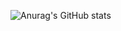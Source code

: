 ![Anurag's GitHub stats](https://github-readme-stats.vercel.app/api?username=raufGarayeva&show_icons=true)
